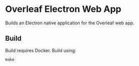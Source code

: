 # Overleaf Electron Web App
Builds an Electron native application for the Overleaf web app.

## Build

Build requires Docker. Build using:
```
make
```

